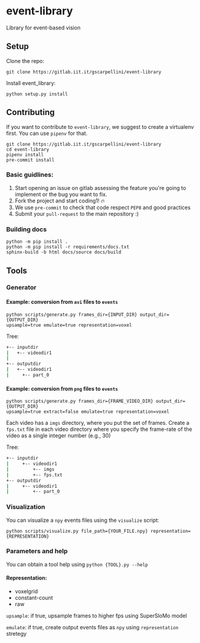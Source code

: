 # event-library
Library for event-based vision

## Setup
Clone the repo:

`git clone https://gitlab.iit.it/gscarpellini/event-library`

Install event_library:
```
python setup.py install
```

## Contributing
If you want to contribute to `event-library`, we suggest to create a virtualenv first. You can use `pipenv` for that. 
```
git clone https://gitlab.iit.it/gscarpellini/event-library
cd event-library
pipenv install
pre-commit install
```

### Basic guidlines:
1. Start opening an issue on gitlab assessing the feature you're going to implement
or the bug you want to fix. 
2. Fork the project and start coding1! :fire:
3. We use `pre-commit` to check that code respect `PEP8` and good practices
4. Submit your `pull-request` to the main repository :)

### Building docs
```
python -m pip install .
python -m pip install -r requirements/docs.txt
sphinx-build -b html docs/source docs/build
```

## Tools
### Generator

#### Example: conversion from `avi` files to `events`
```
python scripts/generate.py frames_dir={INPUT_DIR} output_dir={OUTPUT_DIR}
upsample=true emulate=true representation=voxel

```

Tree:
```bash
+-- inputdir
|	+-- videodir1
|
+-- outputdir
|   +-- videodir1
|     +-- part_0
```

#### Example: conversion from `png` files to `events`
```
python scripts/generate.py frames_dir={FRAME_VIDEO_DIR} output_dir={OUTPUT_DIR}
upsample=true extract=false emulate=true representation=voxel
```

Each video has a `imgs` directory, where you put the set of frames. Create a
`fps.txt` file in each video directory where you specify the
frame-rate of the video as a single integer number (e.g., 30)

Tree:
```bash
+-- inputdir
|     +-- videodir1
|         +-- imgs
|         +-- fps.txt
+-- outputdir
|     +-- videodir1
|         +-- part_0
```

### Visualization
You can visualize a `npy` events files using the `visualize` script:
```
python scripts/visualize.py file_path={YOUR_FILE.npy} representation={REPRESENTATION}
```
### Parameters and help

You can obtain a tool help using `python {TOOL}.py --help`

#### Representation:
- voxelgrid
- constant-count
- raw


`upsample`: if true, upsample frames to higher fps using SuperSloMo model

`emulate`: if true, create output events files as `npy` using `representation` stretegy
